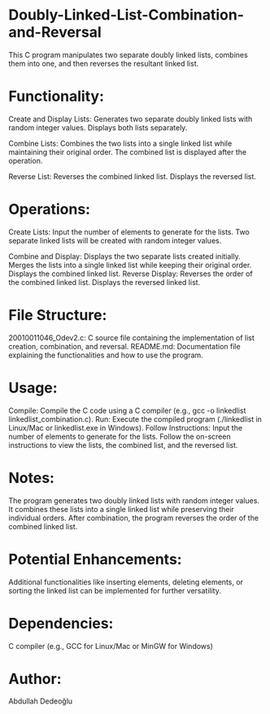 # Doubly-Linked-List-Combination-and-Reversal
This C program manipulates two separate doubly linked lists, combines them into one, and then reverses the resultant linked list.
# Functionality:
Create and Display Lists:
Generates two separate doubly linked lists with random integer values.
Displays both lists separately.

Combine Lists:
Combines the two lists into a single linked list while maintaining their original order.
The combined list is displayed after the operation.

Reverse List:
Reverses the combined linked list.
Displays the reversed list.

# Operations:
Create Lists:
Input the number of elements to generate for the lists.
Two separate linked lists will be created with random integer values.

Combine and Display:
Displays the two separate lists created initially.
Merges the lists into a single linked list while keeping their original order.
Displays the combined linked list.
Reverse Display:
Reverses the order of the combined linked list.
Displays the reversed linked list.

# File Structure:
20010011046_Odev2.c: C source file containing the implementation of list creation, combination, and reversal.
README.md: Documentation file explaining the functionalities and how to use the program.

# Usage:
Compile:
Compile the C code using a C compiler (e.g., gcc -o linkedlist linkedlist_combination.c).
Run:
Execute the compiled program (./linkedlist in Linux/Mac or linkedlist.exe in Windows).
Follow Instructions:
Input the number of elements to generate for the lists.
Follow the on-screen instructions to view the lists, the combined list, and the reversed list.

# Notes:
The program generates two doubly linked lists with random integer values.
It combines these lists into a single linked list while preserving their individual orders.
After combination, the program reverses the order of the combined linked list.

# Potential Enhancements:
Additional functionalities like inserting elements, deleting elements, or sorting the linked list can be implemented for further versatility.
# Dependencies:
C compiler (e.g., GCC for Linux/Mac or MinGW for Windows)

# Author:
Abdullah Dedeoğlu